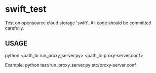 # swift_test
Test on opensource cloud storage 'swift'.
All code should be committed carefully. 

## USAGE
python <path_to run_proxy_server.py> <path_to proxy-server.conf>

Example:
python test/run_proxy_server.py etc/proxy-server.conf
